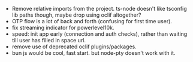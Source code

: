 - Remove relative imports from the project. ts-node doesn't like tsconfig lib paths though, maybe drop using oclif altogether?
- OTP flow is a lot of back and forth (confusing for first time user).
- fix streaming indicator for powerlevel10k.
- speed: init app early (connection and auth checks), rather than waiting till user has filled in space url.
- remove use of deprecated oclif plugins/packages.
- bun js would be cool, fast start. but node-pty doesn't work with it.
